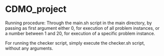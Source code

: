 # CDMO_project

Running procedure: Through the main.sh script in the main directory, by passing as first argument either 0, for execution of all problem instances, or a number between 1 and 20, for execution of a specific problem instance.

For running the checker script, simply execute the checker.sh script, without any arguments.
